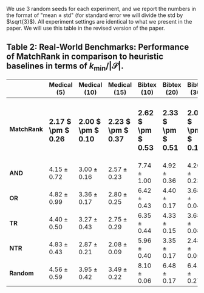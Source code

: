 We use 3 random seeds for each experiment, and we report the numbers in the format of "mean $\pm$ std" (for standard error we will divide the std by $\sqrt{3}$). All experiment settings are identical to what we present in the paper. We will use this table in the revised version of the paper.


## Table 2: Real-World Benchmarks: Performance of MatchRank in comparison to heuristic baselines in terms of $k_{\text{min}} / | \mathcal{S}|$.


| | Medical (5) | Medical (10) | Medical (15) | Bibtex (10) | Bibtex (20) | Bibtex (30) | Delicious (10) | Delicious (30) | Delicious (50) | TMC2007 (30) | TMC2007 (50) | TMC2007 (70) | Mediamill (10) | Mediamill (30) | Mediamill (50) | Bookmarks (10) | Bookmarks (30) | Bookmarks (50) |
| ---- | ------------- | ------------ | ------------ | ----------- | ---------- | ---------- | -------------- | -------------- | -------------- | ------------ | ------------ | ------------ | -------------- | -------------- | -------------- | -------------- | -------------- | -------------- |
| **MatchRank** | <h3>**2.17 $ \pm $ 0.26**</h3> |  <h3>**2.00 $ \pm $ 0.10**</h3>  |  <h3>**2.23 $ \pm $ 0.37**</h3> |  <h3>**2.62 $ \pm $ 0.53**</h3>  |  <h3>**2.33 $ \pm $ 0.51**</h3>  | <h3>**2.07 $ \pm $ 0.12**</h3>  | <h3>**1.09 $ \pm $ 0.07**</h3>  |  <h3>**1.05 $ \pm $ 0.01**</h3>  |  <h3>**1.07 $ \pm $ 0.01**</h3>   |  <h3>**1.24 $ \pm $ 0.09**</h3>  | <h3>**1.30 $ \pm $ 0.04**</h3>  | <h3>**1.28 $ \pm $ 0.02**</h3> | <h3>**1.03 $ \pm $ 0.00**</h3> | <h3>**1.07 $ \pm $ 0.03**</h3> | <h3>**1.11 $ \pm $ 0.01**</h3> |   <h3>**4.66 $ \pm $ 0.29**</h3>   | <h3>**3.60 $ \pm $ 0.44**</h3> |  <h3>**3.70 $ \pm $ 0.13**</h3> |
| **AND** | $4.15 \pm 0.72$ |   $3.00 \pm 0.16$  |  $2.57 \pm 0.23$  |   $7.74 \pm 1.00$ |  $4.92 \pm 0.36$  | $4.20 \pm 0.23$  | $1.68 \pm 0.06$    | $1.94 \pm 0.17$ |   $1.69 \pm 0.03$  |  $13.68 \pm 1.47$  | $9.71 \pm 1.09$ | $7.98 \pm 1.08$  | $1.84 \pm 0.11$  |  $2.07 \pm 0.21$ | $2.06  \pm  0.03$ |  $68.60 \pm 1.83$  |  $26.95 \pm 4.57$ |  $24.81 \pm 0.92$ |
| **OR** | $4.82 \pm 0.99$ | $3.36 \pm 0.17$  |  $2.80 \pm 0.25$ |    $6.42 \pm 0.43$  | $4.40 \pm 0.17$   |  $3.68 \pm 0.04$ | $2.49 \pm 0.11$   |   $2.10 \pm 0.09$   | $2.05 \pm 0.08$  | $3.18 \pm 0.42$  | $3.31 \pm 0.16$ |  $3.59 \pm 0.39$ |    $2.77 \pm 0.29$  | $2.66 \pm 0.29$ |   $2.22  \pm  0.10$ |   $20.12 \pm 1.56$   |  $10.95 \pm 0.62$  |  $8.93 \pm 0.68$  |
| **TR** |   $4.40 \pm 0.50$    |   $3.27 \pm 0.43$  | $2.75 \pm 0.29$ |   $6.35 \pm 0.44$  |  $4.33 \pm 0.15$  |  $3.68 \pm 0.08$  | $2.21 \pm 0.29$  |  $2.11 \pm 0.10$   |  $1.98 \pm 0.05$  | $8.71 \pm 0.25$  | $6.26 \pm 0.25$  |  $5.52 \pm 0.30$ |   $3.12 \pm 0.17$  | $2.27 \pm 0.11$ |   $2.11  \pm  0.05$ |   $19.63 \pm 2.01$   |  $11.64 \pm 0.60$ | $9.23 \pm 0.43$  |
| **NTR** |  $4.83 \pm 0.43$   |   $2.87 \pm 0.21$   | $2.08 \pm 0.09$ | $5.96 \pm 0.40$  | $3.35 \pm 0.17$  | $2.48 \pm 0.05$ |  $1.52 \pm 0.25$  |   $1.52 \pm 0.26$    |  $1.50 \pm 0.01$  |  $1.82 \pm 0.09$ | $1.48 \pm 0.08$ |  $1.37 \pm 0.07$  | $2.63 \pm 0.24$  |  $1.67 \pm 0.03$ |     $1.49  \pm  0.04$ |   $22.71 \pm 2.40$  | $10.13 \pm 0.73$ | $7.02 \pm 0.23$ |
| **Random** |  $4.56 \pm 0.59$   | $3.95 \pm 0.42$ | $3.49 \pm 0.22$ |   $8.10 \pm 0.06$  |  $6.48 \pm 0.17$ | $6.41 \pm 0.27$ | $1.37 \pm 0.02$   |  $1.42 \pm 0.06$   |  $1.39 \pm 0.04$  | $4.37 \pm 0.05$ | $3.79 \pm 0.05$ |  $3.55 \pm 0.12$  |  $2.74 \pm 0.48$ | $2.46 \pm 0.31$ |  $2.80  \pm  0.14$ |     $13.78 \pm 0.69$ | $11.93  \pm  0.50$ |  $13.14  \pm  0.57$ |

